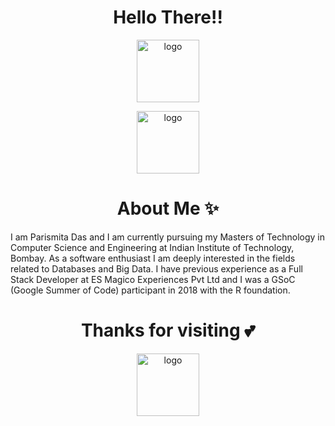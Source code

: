 <h1 align="center">Hello There!!</h1>
<p align="center">
<img width="100" src="https://komarev.com/ghpvc/?username=parismita&color=ff69b4" alt="logo">
</p>
<p align="center">
<img width="100" src="https://komarev.com/ghpvc/?username=parismita&color=ff69b4" alt="logo">
</p>

<h1 align="center">About Me ✨</h1>

I am Parismita Das and I am currently pursuing my Masters of Technology in Computer Science and Engineering at Indian Institute of Technology, Bombay. As a software enthusiast I am deeply interested in the fields related to Databases and Big Data. I have previous experience as a Full Stack Developer at ES Magico Experiences Pvt Ltd and I was a GSoC (Google Summer of Code) participant in 2018 with the R foundation. 

<h1 align="center">Thanks for visiting 💕</h1>
<p align="center">
<img width="100" src="https://komarev.com/ghpvc/?username=parismita&color=ff69b4" alt="logo">
</p>
<!--
**parismita/parismita** is a ✨ _special_ ✨ repository because its `README.md` (this file) appears on your GitHub profile.

Here are some ideas to get you started:

- 🔭 I’m currently working on ...
- 🌱 I’m currently learning ...
- 👯 I’m looking to collaborate on ...
- 🤔 I’m looking for help with ...
- 💬 Ask me about ...
- 📫 How to reach me: ...
- 😄 Pronouns: ...
- ⚡ Fun fact: ...
-->

